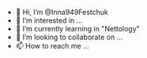 - 👋 Hi, I’m @Inna949Festchuk
- 👀 I’m interested in ...
- 🌱 I’m currently learning in "Nettology"
- 💞️ I’m looking to collaborate on ...
- 📫 How to reach me ...

<!---
Inna949Festchuk/Inna949Festchuk is a ✨ special ✨ repository because its `README.md` (this file) appears on your GitHub profile.
You can click the Preview link to take a look at your changes.
--->
